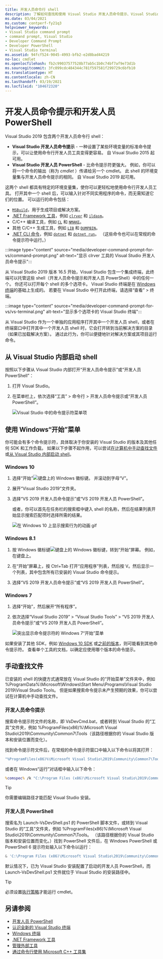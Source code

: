 ```yaml
---
title: 开发人员命令行 shell
description: 了解如何查找和使用 Visual Studio 开发人员命令提示、Visual Studio 开发人员 PowerShell 和 Visual Studio 终端，以便更轻松地使用 .NET 和 C++ 工具。
ms.date: 03/04/2021
ms.custom: contperf-fy21q3
helpviewer_keywords:
- Visual Studio command prompt
- command prompt, Visual Studio
- Developer Command Prompt
- Developer PowerShell
- Visual Studio terminal
ms.assetid: 94fcf524-9045-4993-bfb2-e2d8bad44219
no-loc: cmdlet
ms.openlocfilehash: fb2c99037577528b77ab5c1b0c74bf7af9e73d1b
ms.sourcegitcommit: 3fc099cdc484344c781f597581f299729c6bfb10
ms.translationtype: HT
ms.contentlocale: zh-CN
ms.lasthandoff: 03/19/2021
ms.locfileid: "104672320"
---
```

# <a name="developer-command-prompt-and-developer-powershell"></a>开发人员命令提示和开发人员 PowerShell

Visual Studio 2019 包含两个开发人员命令行 shell：

- **Visual Studio 开发人员命令提示** - 一种设置了某些环境变量的标准命令提示，可以让使用命令行开发人员工具变得更容易。 自 Visual Studio 2015 起可用。
- **Visual Studio 开发人员 PowerShell** - 比命令提示符更强大。 例如，你可以将一个命令的输出（称为 *cmdlet* ）传递给另一个 cmdlet。 此 shell 的环境变量集与开发人员命令提示的相同。 自 Visual Studio 2019 起可用。

这两个 shell 都具有特定的环境变量集，使你可以更轻松地使用命令行开发人员工具。 打开其中一个 shell 后，可以输入针对不同实用程序的命令，而无需知道它们的位置。 可以运行的命令包括：

- [`MSBuild`](../../msbuild/msbuild-command-line-reference.md)，用于生成项目或解决方案。
- [.NET Framework 工具](/dotnet/framework/tools/index)，例如 [`clrver`](/dotnet/framework/tools/clrver-exe-clr-version-tool) 和 [`ildasm`](/dotnet/framework/tools/ildasm-exe-il-disassembler)。
- C/C++ 编译工具，例如 [`CL`](/cpp/build/reference/compiler-command-line-syntax) 和 [`NMAKE`](/cpp/build/reference/running-nmake)。
- 其他 C/C++ 生成工具，例如 [`LIB`](/cpp/build/reference/lib-reference) 和 [`DUMPBIN`](/cpp/build/reference/dumpbin-reference)。
- [.NET CLI 命令](/dotnet/core/tools/index)，例如 [`dotnet`](/dotnet/core/tools/dotnet) 和 [`dotnet run`](/dotnet/core/tools/dotnet-run)。 （这些命令也可以在常规的命令提示符中运行。）

:::image type="content" source="media/developer-command-prompt-for-vs/command-prompt.png" alt-text="显示 clrver 工具的 Visual Studio 开发人员命令提示":::

从 Visual Studio 2019 版本 16.5 开始，Visual Studio 包含一个集成终端，此终端可以托管这些 shell（开发人员命令提示和开发人员 PowerShell）中的任何一个。 你还可以打开每个 shell 的多个选项卡。 Visual Studio 终端是在 [Windows 终端](/windows/terminal/)的基础上生成的。 若要在 Visual Studio 中打开此终端，请选择“查看” > 终端。

:::image type="content" source="media/developer-command-prompt-for-vs/vs-terminal.png" alt-text="显示多个选项卡的 Visual Studio 终端":::

从 Visual Studio 作为一个单独的应用程序打开其中一个开发人员 shell，或者在终端窗口中打开其中一个开发人员 shell 时，它会打开转到当前解决方案的目录（如果已加载解决方案）。 通过此行为，你可以便捷地针对解决方案或其项目运行命令。

## <a name="start-the-shell-from-inside-visual-studio"></a>从 Visual Studio 内部启动 shell

按照以下步骤从 Visual Studio 内部打开“开发人员命令提示”或“开发人员 PowerShell”：

1. 打开 Visual Studio。

1. 在菜单栏上，依次选择“工具” > 命令行 > 开发人员命令提示或“开发人员 PowerShell”。

   ![Visual Studio 中的命令提示符菜单项](./media/developer-command-prompt-for-vs/vs-menu.png)

## <a name="use-the-windows-start-menu"></a>使用 Windows“开始”菜单

你可能会有多个命令提示符，具体取决于你安装的 Visual Studio 的版本及其他任何 SDK 和工作负载。 如果以下步骤不起作用，可以尝试[在计算机中手动查找文件](#manually-locate-the-file)或[从 Visual Studio 内部启动 shell](#start-the-shell-from-inside-visual-studio)。

### <a name="windows-10"></a>Windows 10

1. 选择“开始”![键盘上的 Windows 徽标键。](./media/developer-command-prompt-for-vs/windows-logo-key-graphic.png) 并滚动到字母“V”。

1. 展开“Visual Studio 2019”文件夹。

1. 选择“VS 2019 开发人员命令提示”或“VS 2019 开发人员 PowerShell”。

   或者，你可以首先在任务栏的搜索框中键入 shell 的名称，然后在结果列表开始显示搜索匹配项时选择所需的结果。

   ![在 Windows 10 上显示搜索行为的动画 gif](./media/developer-command-prompt-for-vs/windows-10-search.gif)

### <a name="windows-81"></a>Windows 8.1

1. 按 Windows 徽标键![键盘上的 Windows 徽标键](./media/developer-command-prompt-for-vs/windows-logo-key-graphic.png)，转到“开始”屏幕。 例如，在键盘上。

1. 在“开始”屏幕上，按 Ctrl+Tab 打开“应用程序”列表，然后按 V。然后显示一个列表，其中包含所有已安装的 Visual Studio 命令提示。

1. 选择“VS 2019 开发人员命令提示”或“VS 2019 开发人员 PowerShell”。

### <a name="windows-7"></a>Windows 7

1. 选择“开始”，然后展开“所有程序”。

1. 依次选择“Visual Studio 2019” > “Visual Studio Tools” > “VS 2019 开发人员命令提示”或“VS 2019 开发人员 PowerShell”。

   ![突出显示命令提示符的 Windows 7“开始”菜单](./media/developer-command-prompt-for-vs/windows-7-menu.png)

如果安装了其他 SDK，例如 [Windows 10 SDK](https://developer.microsoft.com/windows/downloads/windows-10-sdk) 或[之前的版本](https://developer.microsoft.com/windows/downloads/sdk-archive)，则可能看到其他命令提示符。 查看单个工具的文档，以确定应使用哪个版本的命令提示。

## <a name="manually-locate-the-file"></a>手动查找文件

已安装的 shell 的快捷方式通常放在 Visual Studio 的“开始菜单”文件夹中，例如 %ProgramData%\Microsoft\Windows\Start Menu\Programs\Visual Studio 2019\Visual Studio Tools。 但是如果搜索命令提示未产生预期的效果，你可以尝试在计算机中手动查找文件。

### <a name="developer-command-prompt"></a>开发人员命令提示

搜索命令提示符文件的名称，即 VsDevCmd.bat，或者转到 Visual Studio 的“工具”文件夹，例如 %ProgramFiles(x86)%\Microsoft Visual Studio\2019\Community\Common7\Tools（该路径根据你的 Visual Studio 版本和安装位置而变化）。

找到命令提示符文件后，在常规的命令提示符窗口中输入以下命令以将其打开：

```cmd
"%ProgramFiles(x86)%\Microsoft Visual Studio\2019\Community\Common7\Tools\VsDevCmd.bat"
```

或者在 Windows“运行”对话框中输入以下命令：

```cmd
%comspec% /k "C:\Program Files (x86)\Microsoft Visual Studio\2019\Community\Common7\Tools\VsDevCmd.bat"
```

> [!TIP]
> 你需要编辑路径才能匹配 Visual Studio 安装。

### <a name="developer-powershell"></a>开发人员 PowerShell

搜索名为 Launch-VsDevShell.ps1 的 PowerShell 脚本文件，或转到 Visual Studio 的“工具”文件夹，例如 %ProgramFiles(x86)%\Microsoft Visual Studio\2019\Community\Common7\Tools。 （该路径根据你的 Visual Studio 版本和安装位置而变化。）找到 PowerShell 文件后，在 Windows PowerShell 或 PowerShell 6 提示符处输入以下命令以运行：

```powershell
& 'C:\Program Files (x86)\Microsoft Visual Studio\2019\Community\Common7\Tools\Launch-VsDevShell.ps1'
```

默认情况下，已为 Visual Studio 安装配置了启动的开发人员 PowerShell，而 Launch-VsDevShell.ps1 文件就位于 Visual Studio 的安装路径中。

> [!TIP]
> 必须设置[执行策略](/powershell/module/microsoft.powershell.core/about/about_execution_policies)才能运行 cmdlet。

## <a name="see-also"></a>另请参阅

- [开发人员 PowerShell](https://devblogs.microsoft.com/visualstudio/the-powershell-you-know-and-love-now-with-a-side-of-visual-studio/)
- [认识全新的 Visual Studio 终端](https://devblogs.microsoft.com/visualstudio/say-hello-to-the-new-visual-studio-terminal/)
- [Windows 终端](/windows/terminal/)
- [.NET Framework 工具](/dotnet/framework/tools/index)
- [管理外部工具](../managing-external-tools.md)
- [通过命令行使用 Microsoft C++ 工具集](/cpp/build/building-on-the-command-line)
